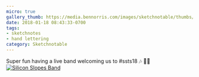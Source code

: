 ```yaml
---
micro: true
gallery_thumb: https://media.bennorris.com/images/sketchnotable/thumbs/silicon-slopes-2018-sketchnote-00.jpg
date: 2018-01-18 08:43:33-0700
tags:
- sketchnotes
- hand lettering
category: Sketchnotable
---
```


Super fun having a live band welcoming us to #ssts18 🎶 ✍🏼 [![Silicon Slopes Band](https://media.bennorris.com/images/sketchnotable/silicon-slopes-2018/silicon-slopes-2018-sketchnote-00.jpg)](https://media.bennorris.com/images/sketchnotable/silicon-slopes-2018/silicon-slopes-2018-sketchnote-00.jpg)